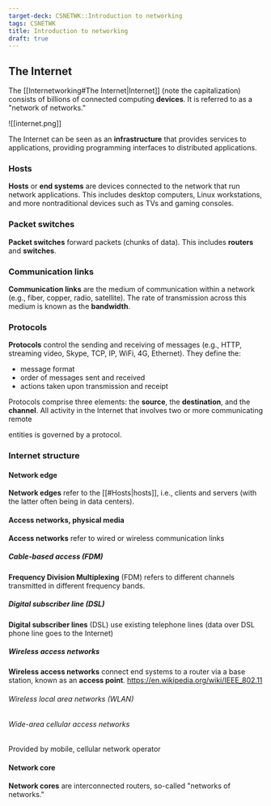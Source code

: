 ```yaml
---
target-deck: CSNETWK::Introduction to networking
tags: CSNETWK
title: Introduction to networking
draft: true
---
```


## The Internet

The [[Internetworking#The Internet|Internet]] (note the capitalization) consists of billions of connected computing **devices**. It is referred to as a "network of networks."

![[internet.png]]

The Internet can be seen as an **infrastructure** that provides services to applications, providing programming interfaces to distributed applications.

<!--ID: 1726155954247-->

### Hosts

**Hosts** or **end systems** are devices connected to the network that run network applications. This includes desktop computers, Linux workstations, and more nontraditional devices such as TVs and gaming consoles.
<!--ID: 1726155954254-->

### Packet switches

**Packet switches** forward packets (chunks of data). This includes **routers** and **switches**.
<!--ID: 1726155954259-->

### Communication links

**Communication links** are the medium of communication within a network (e.g., fiber, copper, radio, satellite). The rate of transmission across this medium is known as the **bandwidth**.
<!--ID: 1726155954265-->

### Protocols

**Protocols** control the sending and receiving of messages (e.g., HTTP, streaming video, Skype, TCP, IP, WiFi, 4G, Ethernet). They define the:

- message format
- order of messages sent and received
- actions taken upon transmission and receipt

Protocols comprise three elements: the **source**, the **destination**, and the **channel**. All activity in the Internet that involves two or more communicating remote

entities is governed by a protocol.

<!--ID: 1726155954269-->

### Internet structure

<!--ID: 1726155954273-->

#### Network edge

**Network edges** refer to the [[#Hosts|hosts]], i.e., clients and servers (with the latter often being in data centers).
<!--ID: 1726155954278-->

#### Access networks, physical media

**Access networks** refer to wired or wireless communication links
<!--ID: 1726155954281-->

##### Cable-based access (FDM)

**Frequency Division Multiplexing** (FDM) refers to different channels transmitted in different frequency bands.
<!--ID: 1726155954284-->

##### Digital subscriber line (DSL)

**Digital subscriber lines** (DSL) use existing telephone lines (data over DSL phone line goes to the Internet)
<!--ID: 1726155954287-->

##### Wireless access networks

**Wireless access networks** connect end systems to a router via a base station, known as an **access point**.
https://en.wikipedia.org/wiki/IEEE_802.11
<!--ID: 1726155954291-->

###### Wireless local area networks (WLAN)

<!--ID: 1726155954296-->

###### Wide-area cellular access networks

Provided by mobile, cellular network operator

<!--ID: 1726155954300-->

#### Network core

**Network cores** are interconnected routers, so-called "networks of networks."
<!--ID: 1726155954303-->
